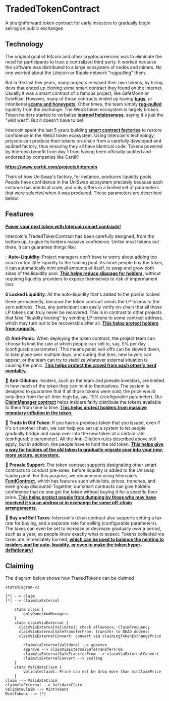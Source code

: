 # TradedTokenContract
A straightforward token contract for early investors to gradually begin selling on public exchanges

## Technology

The original goal of Bitcoin and other cryptocurrencies was to eliminate the need for participants to trust a centralized third party. It worked because the software was distributed to a large ecosystem of nodes and miners. No one worried about the Litecoin or Ripple network "rugpulling" them.

But in the last few years, many projects released their own tokens, by hiring devs that ended up cloning some smart contract they found on the internet. Usually it was a smart contract of a famous project, like SafeMoon or EverRise. However, many of those contracts ended up having **[bugs](https://community.intercoin.app/t/safemoon-upgrade-has-a-fatal-bug-public-burn-function/2778)**, or intentional **[scams and honeypots](https://www.youtube.com/watch?v=bs_-tu9qgM8)**. Other times, the team simply **[rug-pulled](https://www.bankrate.com/investing/what-is-a-rug-pull/)** liquidity from the exchange. The Web3 token ecosystem is largely broken. Token holders started to verbalize **[learned helplessness](https://en.wikipedia.org/wiki/Learned_helplessness)**, saying it's just the "wild west". But it doesn't have to be!

Intercoin spent the last 5 years building **[smart contract factories](https://community.intercoin.app/t/intercoin-smart-contract-security/2759)** to restore confidence in the Web3 token ecosystem. Using Intercoin's technology, projects can produce their tokens on-chain from a carefully developed and audited factory, thus ensuring they all have identical code. Tokens powered by Intercoin benefit from day 1 from having been officially audited and endorsed by companies like CertiK:

**https://www.certik.com/projects/intercoin**

Think of how UniSwap's factory, for instance, produces liquidity pools. People have confidence in the UniSwap ecosystem precisely because each instance has identical code, and only differs in a limited set of parameters that were selected when it was produced. These parameters are described below.

## Features

**[Power your next token with Intercoin smart contracts!](https://community.intercoin.app/t/power-your-next-token-with-intercoins-smart-contracts/2832)**

Intercoin's TradedTokenContract has been carefully designed, from the bottom up, to give its holders massive confidence. Unlike most tokens out there, it can guarantee things like:

💧 **Auto-Liquidity**: Project managers don't have to worry about adding too much or too little liquidity to the trading pool. As more people buy the token, it can automatically mint small amounts of itself, to swap and grow both sides of the liquidity pool. **[This helps reduce slippage for holders,](https://redefine.net/media/uniswap/)** without requiring liquidity providers to expose themselves to risk of impermanent loss

🔒 **Locked Liquidity**: All the auto-liquidity that's added to the pool is locked there permanently, because the token contract sends the LP tokens to the zero address. Thus, any participant can easily verify on-chain that all those LP tokens can truly never be recovered. This is in contrast to other projects that fake "liquidity locking" by sending LP tokens to some contract address, which may turn out to be recoverable after all. **[This helps protect holders from rugpulls.](https://cointelegraph.com/explained/crypto-rug-pulls-what-is-a-rug-pull-in-crypto-and-6-ways-to-spot-it)**

😱 **Anti-Panic**: When deploying the token contract, the project team can choose to limit the rate at which people can sell to, say, 5% per day (configurable parameter). This means panic sell-offs can be slowed down, to take place over multiple days, and during that time, new buyers can appear, or the team can try to stabilize whatever external situation is causing the panic. **[This helps protect the crowd from each other's herd mentality](https://www.washingtonpost.com/wellness/2022/10/31/seoul-crowd-crush-how-to-survive/)**.

🚰 **Anti-Dilution**: Insiders, such as the team and presale investors, are limited in how much of the token they can mint to themselves. The system is designed to guarantee that if all those tokens were sold, the price would only drop from the all-time-high by, say, 10% (configurable parameter). Our **[ClaimManager contract](https://github.com/Intercoin/TradedTokenContract/blob/main/contracts/ClaimManager.sol)** helps insiders fairly distribute the tokens available to them from time to time. **[This helps protect holders from massive monetary inflation in the token.](https://learn.bybit.com/crypto/inflationary-vs-deflationary-cryptocurrency/)**

🙌 **Trade In Old Token**: If you have a previous token that you issued, even if it's on another chain, we can help you set up a system to let people gradually bridge and swap over into the new token at a certain rate (configurable parameter). All the Anti-Dilution rules described above still apply, but in addition, the people have to hold the old token. **[This helps give a way for holders of the old token to gradually migrate over into your new, more secure, ecosystem.](https://mantraomniverse.medium.com/om-token-v2-migration-step-by-step-guide-e26e04196d29)**

🎁 **Presale Support**: The token contract supports designating other smart contracts to conduct pre-sales, before liquidity is added to the Uniswap trading pool. For this purpose, we recommend using Intercoin's **[FundContract](https://github.com/Intercoin/FundContract)**, which has features such whitelists, prices, tranches, and even group discounts! Together, our smart contracts can give holders confidence that no one got the token without buying it for a specific floor price. **[This helps protect people from dumping by those who may have received it via an airdrop or in exchange for some off-chain arrangements.](https://ontropy.substack.com/p/why-99-of-airdrops-dump)**

🛒 **Buy and Sell Taxes**: Intercoin's token contract also supports setting a tax rate for buying, and a separate rate for selling (configurable parameters). The taxes can even be set to increase or decrease gradually over a period, such as a year, so people know exactly what to expect. Tokens collected via taxes are immediately burned, **[which can be used to balance the minting to insiders and for auto-liquidity, or even to make the token hyper-deflationary!](https://www.yahoo.com/video/deflationary-tokens-empower-crypto-project-153845806.html)**

## Claiming
The diagram below shows how TradedTokens can be claimed

```mermaid
stateDiagram-v2

[*] --> claim
[*] --> сlaimViaExternal

    state claim {
        onlyOwnerAndManagers
    }
    state сlaimViaExternal {
      сlaimViaExternalValidate1: check allowance, ClaimFrequency
      сlaimViaExternalSafeTransferFrom: transfer to DEAD Address
      сlaimViaExternalConvert: convert via claimingTokenExchangePrice
      
        сlaimViaExternalValidate1 --> approve
        approve --> сlaimViaExternalSafeTransferFrom
        сlaimViaExternalSafeTransferFrom --> сlaimViaExternalConvert
        сlaimViaExternalConvert --> scaling
    }
    state ValidateClaim {
        ValidateClaim1: Price can not be drop more than minClaimPrice
    }
claim --> ValidateClaim
сlaimViaExternal --> ValidateClaim
ValidateClaim --> MintTokens
MintTokens --> [*]
```

